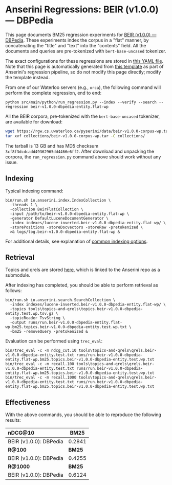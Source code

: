 # Anserini Regressions: BEIR (v1.0.0) &mdash; DBPedia

This page documents BM25 regression experiments for [BEIR (v1.0.0) &mdash; DBPedia](http://beir.ai/).
These experiments index the corpus in a "flat" manner, by concatenating the "title" and "text" into the "contents" field.
All the documents and queries are pre-tokenized with `bert-base-uncased` tokenizer.

The exact configurations for these regressions are stored in [this YAML file](../../src/main/resources/regression/beir-v1.0.0-dbpedia-entity.flat-wp.yaml).
Note that this page is automatically generated from [this template](../../src/main/resources/docgen/templates/beir-v1.0.0-dbpedia-entity.flat-wp.template) as part of Anserini's regression pipeline, so do not modify this page directly; modify the template instead.

From one of our Waterloo servers (e.g., `orca`), the following command will perform the complete regression, end to end:

```
python src/main/python/run_regression.py --index --verify --search --regression beir-v1.0.0-dbpedia-entity.flat-wp
```

All the BEIR corpora, pre-tokenized with the `bert-base-uncased` tokenizer, are available for download:

```bash
wget https://rgw.cs.uwaterloo.ca/pyserini/data/beir-v1.0.0-corpus-wp.tar -P collections/
tar xvf collections/beir-v1.0.0-corpus-wp.tar -C collections/
```

The tarball is 13 GB and has MD5 checksum `3cf8f3dcdcadd49362965dd4466e6ff2`.
After download and unpacking the corpora, the `run_regression.py` command above should work without any issue.

## Indexing

Typical indexing command:

```
bin/run.sh io.anserini.index.IndexCollection \
  -threads 1 \
  -collection BeirFlatCollection \
  -input /path/to/beir-v1.0.0-dbpedia-entity.flat-wp \
  -generator DefaultLuceneDocumentGenerator \
  -index indexes/lucene-inverted.beir-v1.0.0-dbpedia-entity.flat-wp/ \
  -storePositions -storeDocvectors -storeRaw -pretokenized \
  >& logs/log.beir-v1.0.0-dbpedia-entity.flat-wp &
```

For additional details, see explanation of [common indexing options](../../docs/common-indexing-options.md).

## Retrieval

Topics and qrels are stored [here](https://github.com/castorini/anserini-tools/tree/master/topics-and-qrels), which is linked to the Anserini repo as a submodule.

After indexing has completed, you should be able to perform retrieval as follows:

```
bin/run.sh io.anserini.search.SearchCollection \
  -index indexes/lucene-inverted.beir-v1.0.0-dbpedia-entity.flat-wp/ \
  -topics tools\topics-and-qrels\topics.beir-v1.0.0-dbpedia-entity.test.wp.tsv.gz \
  -topicReader TsvString \
  -output runs/run.beir-v1.0.0-dbpedia-entity.flat-wp.bm25.topics.beir-v1.0.0-dbpedia-entity.test.wp.txt \
  -bm25 -removeQuery -pretokenized &
```

Evaluation can be performed using `trec_eval`:

```
bin/trec_eval -c -m ndcg_cut.10 tools\topics-and-qrels\qrels.beir-v1.0.0-dbpedia-entity.test.txt runs/run.beir-v1.0.0-dbpedia-entity.flat-wp.bm25.topics.beir-v1.0.0-dbpedia-entity.test.wp.txt
bin/trec_eval -c -m recall.100 tools\topics-and-qrels\qrels.beir-v1.0.0-dbpedia-entity.test.txt runs/run.beir-v1.0.0-dbpedia-entity.flat-wp.bm25.topics.beir-v1.0.0-dbpedia-entity.test.wp.txt
bin/trec_eval -c -m recall.1000 tools\topics-and-qrels\qrels.beir-v1.0.0-dbpedia-entity.test.txt runs/run.beir-v1.0.0-dbpedia-entity.flat-wp.bm25.topics.beir-v1.0.0-dbpedia-entity.test.wp.txt
```

## Effectiveness

With the above commands, you should be able to reproduce the following results:

| **nDCG@10**                                                                                                  | **BM25**  |
|:-------------------------------------------------------------------------------------------------------------|-----------|
| BEIR (v1.0.0): DBPedia                                                                                       | 0.2841    |
| **R@100**                                                                                                    | **BM25**  |
| BEIR (v1.0.0): DBPedia                                                                                       | 0.4255    |
| **R@1000**                                                                                                   | **BM25**  |
| BEIR (v1.0.0): DBPedia                                                                                       | 0.6124    |
